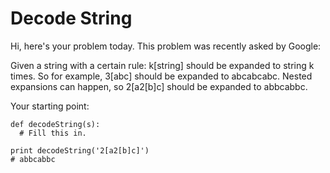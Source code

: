 # Decode String
Hi, here's your problem today. This problem was recently asked by Google:

Given a string with a certain rule: k[string] should be expanded to string k times. So for example, 3[abc] should be expanded to abcabcabc. Nested expansions can happen, so 2[a2[b]c] should be expanded to abbcabbc.

Your starting point:
```
def decodeString(s):
  # Fill this in.

print decodeString('2[a2[b]c]')
# abbcabbc
```
